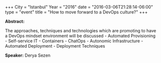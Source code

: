 +++
City = "Istanbul"
Year = "2016"
date = "2016-03-06T21:28:14-06:00"
type = "event"
title = "How to move forward to a DevOps culture?"
+++

**Abstract:**

The approaches, techniques and technologies which are promoting to have a DevOps mindset environment will be discussed - Automated Provisioning - Self-service IT - Containers - ChatOps - Autonomic Infrastructure - Automated Deployment - Deployment Techniques

**Speaker:**
Derya Sezen

